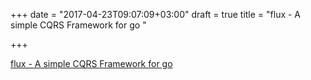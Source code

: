 +++
date = "2017-04-23T09:07:09+03:00"
draft = true
title = "flux - A simple CQRS Framework for go "

+++

<p><a href="https://t.co/BdOL7XYEsq">flux - A simple CQRS Framework for go </a></p>